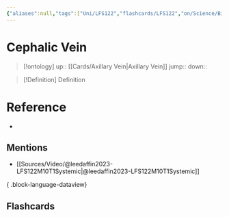 ```yaml
---
{"aliases":null,"tags":["Uni/LFS122","flashcards/LFS122","on/Science/Biology/Anatomy"],"dg-publish":true,"permalink":"/cards/cephalic-vein/","dgPassFrontmatter":true}
---
```


# Cephalic Vein

> [!ontology]
> up:: [[Cards/Axillary Vein\|Axillary Vein]]
> jump:: 
> down:: 

> [!Definition] Definition
> 

# Reference
- 

## Mentions
- [[Sources/Video/@leedaffin2023-LFS122M10T1Systemic\|@leedaffin2023-LFS122M10T1Systemic]]

{ .block-language-dataview}

## Flashcards
